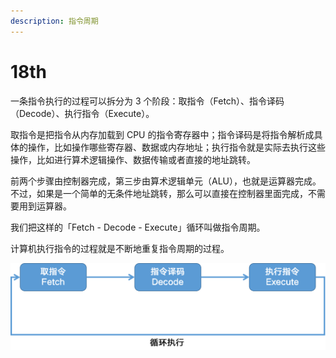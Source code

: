```yaml
---
description: 指令周期
---
```


# 18th

一条指令执行的过程可以拆分为 3 个阶段：取指令（Fetch）、指令译码（Decode）、执行指令（Execute）。

取指令是把指令从内存加载到 CPU 的指令寄存器中；指令译码是将指令解析成具体的操作，比如操作哪些寄存器、数据或内存地址；执行指令就是实际去执行这些操作，比如进行算术逻辑操作、数据传输或者直接的地址跳转。

前两个步骤由控制器完成，第三步由算术逻辑单元（ALU），也就是运算器完成。不过，如果是一个简单的无条件地址跳转，那么可以直接在控制器里面完成，不需要用到运算器。

我们把这样的「Fetch - Decode - Execute」循环叫做指令周期。

计算机执行指令的过程就是不断地重复指令周期的过程。

![](../../.gitbook/assets/指令周期.png)


